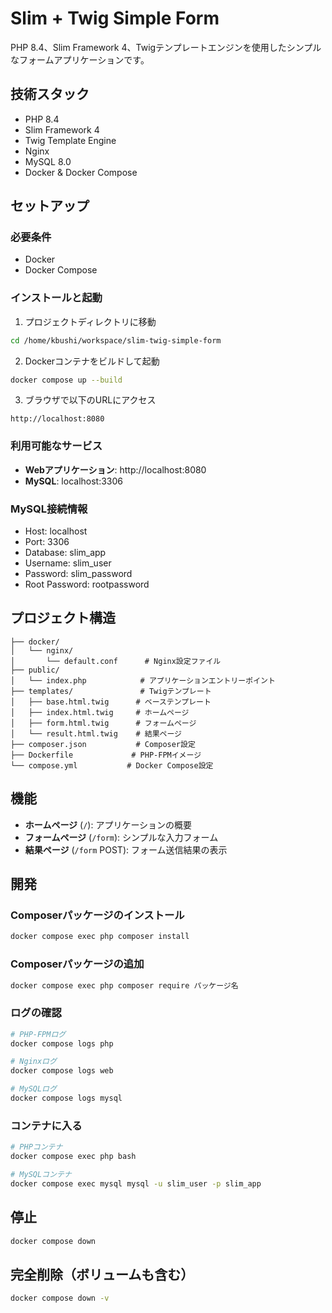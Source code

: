 # Slim + Twig Simple Form

PHP 8.4、Slim Framework 4、Twigテンプレートエンジンを使用したシンプルなフォームアプリケーションです。

## 技術スタック

- PHP 8.4
- Slim Framework 4
- Twig Template Engine
- Nginx
- MySQL 8.0
- Docker & Docker Compose

## セットアップ

### 必要条件

- Docker
- Docker Compose

### インストールと起動

1. プロジェクトディレクトリに移動
```bash
cd /home/kbushi/workspace/slim-twig-simple-form
```

2. Dockerコンテナをビルドして起動
```bash
docker compose up --build
```

3. ブラウザで以下のURLにアクセス
```
http://localhost:8080
```

### 利用可能なサービス

- **Webアプリケーション**: http://localhost:8080
- **MySQL**: localhost:3306

### MySQL接続情報

- Host: localhost
- Port: 3306
- Database: slim_app
- Username: slim_user
- Password: slim_password
- Root Password: rootpassword

## プロジェクト構造

```
├── docker/
│   └── nginx/
│       └── default.conf      # Nginx設定ファイル
├── public/
│   └── index.php            # アプリケーションエントリーポイント
├── templates/               # Twigテンプレート
│   ├── base.html.twig      # ベーステンプレート
│   ├── index.html.twig     # ホームページ
│   ├── form.html.twig      # フォームページ
│   └── result.html.twig    # 結果ページ
├── composer.json           # Composer設定
├── Dockerfile             # PHP-FPMイメージ
└── compose.yml           # Docker Compose設定
```

## 機能

- **ホームページ** (`/`): アプリケーションの概要
- **フォームページ** (`/form`): シンプルな入力フォーム
- **結果ページ** (`/form` POST): フォーム送信結果の表示

## 開発

### Composerパッケージのインストール

```bash
docker compose exec php composer install
```

### Composerパッケージの追加

```bash
docker compose exec php composer require パッケージ名
```

### ログの確認

```bash
# PHP-FPMログ
docker compose logs php

# Nginxログ
docker compose logs web

# MySQLログ
docker compose logs mysql
```

### コンテナに入る

```bash
# PHPコンテナ
docker compose exec php bash

# MySQLコンテナ
docker compose exec mysql mysql -u slim_user -p slim_app
```

## 停止

```bash
docker compose down
```

## 完全削除（ボリュームも含む）

```bash
docker compose down -v
```
